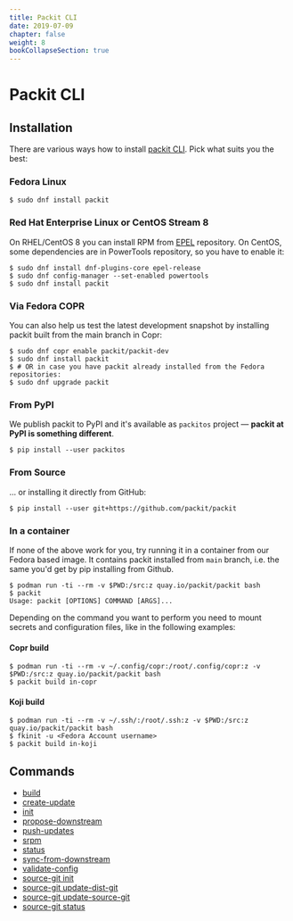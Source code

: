 ```yaml
---
title: Packit CLI
date: 2019-07-09
chapter: false
weight: 8
bookCollapseSection: true
---
```


# Packit CLI

## Installation

There are various ways how to install [packit CLI](https://github.com/packit/packit).
Pick what suits you the best:

### Fedora Linux

    $ sudo dnf install packit

### Red Hat Enterprise Linux or CentOS Stream 8

On RHEL/CentOS 8 you can install RPM from [EPEL](https://fedoraproject.org/wiki/EPEL) repository.
On CentOS, some dependencies are in PowerTools repository, so you have to enable it:

    $ sudo dnf install dnf-plugins-core epel-release
    $ sudo dnf config-manager --set-enabled powertools
    $ sudo dnf install packit

### Via Fedora COPR

You can also help us test the latest development snapshot by installing packit
built from the main branch in Copr:

    $ sudo dnf copr enable packit/packit-dev
    $ sudo dnf install packit
    $ # OR in case you have packit already installed from the Fedora repositories:
    $ sudo dnf upgrade packit

### From PyPI

We publish packit to PyPI and it's available as `packitos` project — **packit
at PyPI is something different**.

    $ pip install --user packitos

### From Source

... or installing it directly from GitHub:

    $ pip install --user git+https://github.com/packit/packit

### In a container

If none of the above work for you, try running it in a container
from our Fedora based image. It contains packit installed from `main` branch,
i.e. the same you'd get by pip installing from Github.

    $ podman run -ti --rm -v $PWD:/src:z quay.io/packit/packit bash
    $ packit
    Usage: packit [OPTIONS] COMMAND [ARGS]...

Depending on the command you want to perform you need to mount secrets and
configuration files, like in the following examples:

#### Copr build

    $ podman run -ti --rm -v ~/.config/copr:/root/.config/copr:z -v $PWD:/src:z quay.io/packit/packit bash
    $ packit build in-copr

#### Koji build

    $ podman run -ti --rm -v ~/.ssh/:/root/.ssh:z -v $PWD:/src:z quay.io/packit/packit bash
    $ fkinit -u <Fedora Account username>
    $ packit build in-koji

## Commands

* [build](/docs/cli/build/)
* [create-update](/docs/cli/create-bodhi-update/)
* [init](/docs/cli/init/)
* [propose-downstream](/docs/cli/propose-downstream/)
* [push-updates](/docs/cli/push-updates)
* [srpm](/docs/cli/srpm/)
* [status](/docs/cli/status)
* [sync-from-downstream](/docs/cli/sync-from-downstream/)
* [validate-config](/docs/cli/validate-config)
* [source-git init](/docs/cli/source-git/init)
* [source-git update-dist-git](/docs/cli/source-git/update-dist-git)
* [source-git update-source-git](/docs/cli/source-git/update-source-git)
* [source-git status](/docs/cli/source-git/status)
